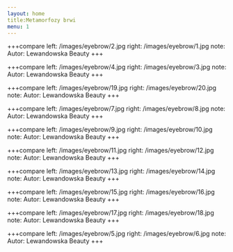 ```yaml
---
layout: home
title:Metamorfozy brwi
menu: 1
---
```


+++compare
left: /images/eyebrow/2.jpg
right: /images/eyebrow/1.jpg
note: Autor: Lewandowska Beauty
+++

+++compare
left: /images/eyebrow/4.jpg
right: /images/eyebrow/3.jpg
note: Autor: Lewandowska Beauty
+++

+++compare
left: /images/eyebrow/19.jpg
right: /images/eyebrow/20.jpg
note: Autor: Lewandowska Beauty
+++

+++compare
left: /images/eyebrow/7.jpg
right: /images/eyebrow/8.jpg
note: Autor: Lewandowska Beauty
+++

+++compare
left: /images/eyebrow/9.jpg
right: /images/eyebrow/10.jpg
note: Autor: Lewandowska Beauty
+++

+++compare
left: /images/eyebrow/11.jpg
right: /images/eyebrow/12.jpg
note: Autor: Lewandowska Beauty
+++

+++compare
left: /images/eyebrow/13.jpg
right: /images/eyebrow/14.jpg
note: Autor: Lewandowska Beauty
+++

+++compare
left: /images/eyebrow/15.jpg
right: /images/eyebrow/16.jpg
note: Autor: Lewandowska Beauty
+++

+++compare
left: /images/eyebrow/17.jpg
right: /images/eyebrow/18.jpg
note: Autor: Lewandowska Beauty
+++

+++compare
left: /images/eyebrow/5.jpg
right: /images/eyebrow/6.jpg
note: Autor: Lewandowska Beauty
+++

